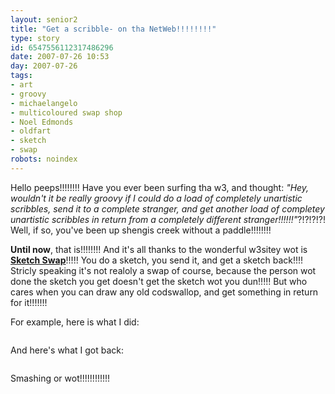 ```yaml
---
layout: senior2
title: "Get a scribble- on tha NetWeb!!!!!!!!"
type: story
id: 6547556112317486296
date: 2007-07-26 10:53
day: 2007-07-26
tags:
- art
- groovy
- michaelangelo
- multicoloured swap shop
- Noel Edmonds
- oldfart
- sketch
- swap
robots: noindex
---
```

<p>Hello peeps!!!!!!!! Have you ever been surfing tha w3, and thought: <em>"Hey, wouldn't it be really groovy if I could do a load of completely unartistic scribbles, send it to a complete stranger, and get another load of completey unartistic scribbles in return from a completely different stranger!!!!!!"</em>?!?!?!?! Well, if so, you've been up shengis creek without a paddle!!!!!!!!</p><p><strong>Until now</strong>, that is!!!!!!!! And it's all thanks to the wonderful w3sitey wot is <strong><a href="http://www.sketchswap.com/" title="A bitty like Noel Edmonds Multicoloured Swap Shop- without Nole Edmonds!!!!!!!!!!!!">Sketch Swap</a></strong>!!!!! You do a sketch, you send it, and get a sketch back!!!! Stricly speaking it's not realoly a swap of course, because the person wot done the sketch you get doesn't get the sketch wot you dun!!!!! But who cares when you can draw any old codswallop, and get something in return for it!!!!!!!</p><p>For example, here is what I did:</p><p><a href="http://bp0.blogger.com/_Ttd9ZZjOzDY/RqhxqECCP9I/AAAAAAAAAAM/92uW17s_HgM/s1600-h/sketch.01.gif" onblur="try {parent.deselectBloggerImageGracefully();} catch(e) {}"><img alt="" border="0" id="BLOGGER_PHOTO_ID_5091444346193067986" src="http://bp0.blogger.com/_Ttd9ZZjOzDY/RqhxqECCP9I/AAAAAAAAAAM/92uW17s_HgM/s320/sketch.01.gif" style="display:block; margin:0px auto 10px; text-align:center;cursor:pointer; cursor:hand;"/></a></p><p>And here's what I got back:</p><p><a href="http://bp1.blogger.com/_Ttd9ZZjOzDY/RqhxqUCCP-I/AAAAAAAAAAU/iY7mlaDv744/s1600-h/sketch.02.gif" onblur="try {parent.deselectBloggerImageGracefully();} catch(e) {}"><img alt="" border="0" id="BLOGGER_PHOTO_ID_5091444350488035298" src="http://bp1.blogger.com/_Ttd9ZZjOzDY/RqhxqUCCP-I/AAAAAAAAAAU/iY7mlaDv744/s320/sketch.02.gif" style="display:block; margin:0px auto 10px; text-align:center;cursor:pointer; cursor:hand;"/></a></p><p>Smashing or wot!!!!!!!!!!!!</p>

